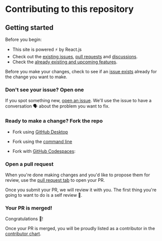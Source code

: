 # Contributing to this repository

## Getting started

Before you begin:

- This site is powered ⚡ by React.js
- Check out the [existing issues](https://github.com/CruckStore/WebsiteWindowsRemadeReact/issues), [pull requests](https://github.com/CruckStore/WebsiteWindowsRemadeReact/pulls) and [discussions](https://github.com/CruckStore/WebsiteWindowsRemadeReact/discussions).
- Check the [already existing and upcoming features](https://github.com/CruckStore/WebsiteWindowsRemadeReact#features).

Before you make your changes, check to see if an [issue exists](https://github.com/CruckStore/WebsiteWindowsRemadeReact/issues) already for the change you want to make.

### Don't see your issue? Open one

If you spot something new, [open an issue](https://github.com/CruckStore/WebsiteWindowsRemadeReact/issues/new/choose). We'll use the issue to have a conversation 🗣 about the problem you want to fix.

### Ready to make a change? Fork the repo

- Fork using [GitHub Desktop](https://docs.github.com/en/desktop/installing-and-configuring-github-desktop/getting-started-with-github-desktop)

- Fork using the [command line](https://docs.github.com/en/get-started/quickstart/fork-a-repo#cloning-your-forked-repository)

- Fork with [GitHub Codespaces](https://github.com/features/codespaces):

### Open a pull request

When you're done making changes and you'd like to propose them for review, use the [pull request tab](https://github.com/CruckStore/WebsiteWindowsRemadeReact/pulls) to open your PR.

Once you submit your PR, we will review it with you. The first thing you're going to want to do is a self review 🧾.

### Your PR is merged!

Congratulations 🎊!

Once your PR is merged, you will be proudly listed as a contributor in the [contributor chart](https://github.com/CruckStore/WebsiteWindowsRemadeReact/graphs/contributors).
